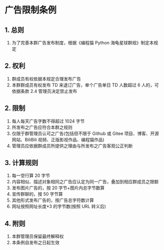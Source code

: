 # 广告限制条例

## 1. 总则

1. 为了完善本群广告发布制度，根据《编程猫 Python 海龟星球群规》制定本规定

## 2. 权利

1. 群成员有权依据本规定合理发布广告
2. 本群群成员有权发布 TD 来退订广告，单个广告单日 TD 人数超过 6 人的，可依据条款 2.4 管理员决定禁止发布

## 2. 限制

1. 每人每天广告字数不得超过 1024 字节
2. 所发布之广告应符合本群之规则
3. 仅限于群管理员认可之广告(包括但不限于 Github 或 Gitee 项目、博客、开源网站、BiliBili 视频、正版影视作品、编程猫作品)
4. 管理员应依据群成员所提供之理由与所发布之广告客观公正判断

## 3. 计算规则

1. 每一空行算 20 字节
2. 内容相似、描述对象相同之广告应认定为同一广告，叠加到相应群成员之限额
3. 发布图片广告的，按 20 字节+图片内总字节数算
4. 宣传群聊的，按 50 字节算
5. 其他形式发布广告的，按广告总字符数计算
6. 网址按照网址长度\*3 的字节数(按照 URL 转义后)

## 4. 附则

1. 本群管理员保留最终解释权
2. 本条例自发布之日起生效
